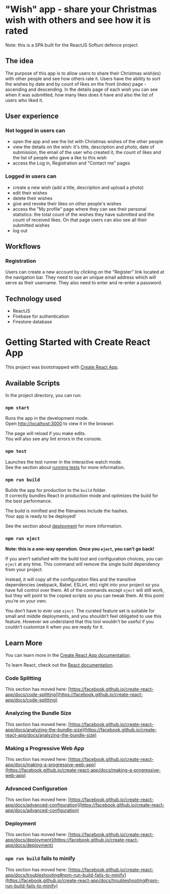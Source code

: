 # "Wish" app - share your Christmas wish with others and see how it is rated

Note: this is a SPA built for the ReactJS Softuni defence project.

## The idea
The purpose of this app is to allow users to share their Christmas wish(es) with other people and see how others rate it. Users have the ability to sort the wishes by date and by count of likes on the front (index) page - ascending and descending. In the details page of each wish you can see when it was submitted, how many likes does it have and also the list of users who liked it.

## User experience
### Not logged in users can
- open the app and see the list with Christmas wishes of the other people
- view the details on the wish: it's title, description and photo, date of submission, the email of the user who created it, the count of likes and the list of people who gave a like to this wish
- access the Log in, Registration and "Contact me" pages

### Logged in users can
- create a new wish (add a title, description and upload a photo)
- edit their wishes
- delete their wishes
- give and revoke their likes on other people's wishes
- access the "My profile" page where they can see their personal statistics: the total count of the wishes they have submitted and the count of received likes. On that page users can also see all their submitted wishes
- log out 

## Workflows

### Registration
Users can create a new account by clicking on the "Register" link located at the navigation bar. They need to use an unique email address which will serve as their username. They also need to enter and re-enter a password.

## Technology used
- ReactJS
- Firebase for authentication
- Firestore database




# Getting Started with Create React App

This project was bootstrapped with [Create React App](https://github.com/facebook/create-react-app).

## Available Scripts

In the project directory, you can run:

### `npm start`

Runs the app in the development mode.\
Open [http://localhost:3000](http://localhost:3000) to view it in the browser.

The page will reload if you make edits.\
You will also see any lint errors in the console.

### `npm test`

Launches the test runner in the interactive watch mode.\
See the section about [running tests](https://facebook.github.io/create-react-app/docs/running-tests) for more information.

### `npm run build`

Builds the app for production to the `build` folder.\
It correctly bundles React in production mode and optimizes the build for the best performance.

The build is minified and the filenames include the hashes.\
Your app is ready to be deployed!

See the section about [deployment](https://facebook.github.io/create-react-app/docs/deployment) for more information.

### `npm run eject`

**Note: this is a one-way operation. Once you `eject`, you can’t go back!**

If you aren’t satisfied with the build tool and configuration choices, you can `eject` at any time. This command will remove the single build dependency from your project.

Instead, it will copy all the configuration files and the transitive dependencies (webpack, Babel, ESLint, etc) right into your project so you have full control over them. All of the commands except `eject` will still work, but they will point to the copied scripts so you can tweak them. At this point you’re on your own.

You don’t have to ever use `eject`. The curated feature set is suitable for small and middle deployments, and you shouldn’t feel obligated to use this feature. However we understand that this tool wouldn’t be useful if you couldn’t customize it when you are ready for it.

## Learn More

You can learn more in the [Create React App documentation](https://facebook.github.io/create-react-app/docs/getting-started).

To learn React, check out the [React documentation](https://reactjs.org/).

### Code Splitting

This section has moved here: [https://facebook.github.io/create-react-app/docs/code-splitting](https://facebook.github.io/create-react-app/docs/code-splitting)

### Analyzing the Bundle Size

This section has moved here: [https://facebook.github.io/create-react-app/docs/analyzing-the-bundle-size](https://facebook.github.io/create-react-app/docs/analyzing-the-bundle-size)

### Making a Progressive Web App

This section has moved here: [https://facebook.github.io/create-react-app/docs/making-a-progressive-web-app](https://facebook.github.io/create-react-app/docs/making-a-progressive-web-app)

### Advanced Configuration

This section has moved here: [https://facebook.github.io/create-react-app/docs/advanced-configuration](https://facebook.github.io/create-react-app/docs/advanced-configuration)

### Deployment

This section has moved here: [https://facebook.github.io/create-react-app/docs/deployment](https://facebook.github.io/create-react-app/docs/deployment)

### `npm run build` fails to minify

This section has moved here: [https://facebook.github.io/create-react-app/docs/troubleshooting#npm-run-build-fails-to-minify](https://facebook.github.io/create-react-app/docs/troubleshooting#npm-run-build-fails-to-minify)
